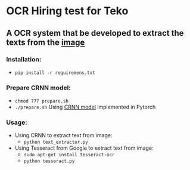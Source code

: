 # OCR Hiring test for Teko
## A OCR system that be developed to extract the texts from the [image](https://github.com/t3min4l/ocr/blob/master/20000-leagues-006.jpg)
### Installation:
- ```pip install -r requiremens.txt```
### Prepare CRNN model:
- ```chmod 777 prepare.sh```
- ```./prepare.sh```
Using [CRNN model](https://arxiv.org/pdf/1507.05717.pdf) implemented in Pytorch
### Usage:
- Using CRNN to extract text from image: 
	- ```python text_extractor.py```
- Using Tesseract from Google to extract text from image: 
	- ```sudo apt-get install tesseract-ocr```
	- ```python tesseract.py```
